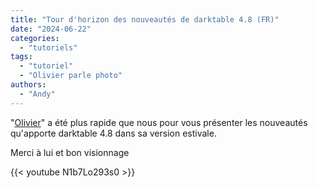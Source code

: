 ```yaml
---
title: "Tour d'horizon des nouveautés de darktable 4.8 (FR)"
date: "2024-06-22"
categories:
  - "tutoriels"
tags:
  - "tutoriel"
  - "Olivier parle photo"
authors:
  - "Andy"  
---
```

"[Olivier](https://www.youtube.com/@olivierparlephoto)" a été plus rapide que nous pour vous présenter les nouveautés qu'apporte darktable 4.8 dans sa version estivale.

Merci à lui et bon visionnage

{{< youtube N1b7Lo293s0 >}}